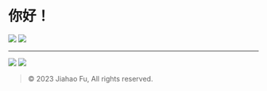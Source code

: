 # 你好！

[![](https://img.shields.io/badge/Notion-公共主页-111111.svg?style=for-the-badge&logo=notion&logoColor=white)](https://beixinti.github.io/beixinti/docs/notion-homepage.html)
[![](https://img.shields.io/badge/many.link-社交账号-CF245F.svg?style=for-the-badge&logo=linktree&logoColor=white)](https://many.link/beixinti)

---

[![](https://img.shields.io/badge/捐赠-微信支付、支付宝、QQ支付、爱发电-4CAF50.svg?style=for-the-badge)](https://github.com/beixinti/beixinti/blob/main/docs/donate.md)
[![](https://img.shields.io/badge/联络-微信、QQ、Telegram、电邮-2196F3.svg?style=for-the-badge)](https://github.com/beixinti/beixinti/blob/main/docs/contect.md)

> © 2023 Jiahao Fu, All rights reserved.  
